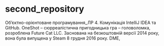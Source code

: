 # second_repository
Об’єктно-орієнтоване програмування_ЛР 4. Комунікація IntelliJ IDEA та GitHub.
OneShot – сюрреалістична пригодницька гра – головоломка, розроблена Future Cat LLC. Заснована на безкоштовній версії 2014 року, вона була випущена у Steam 8 грудня 2016 року.
DME,